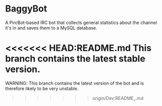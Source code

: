 BaggyBot
========

A PircBot-based IRC bot that collects general statistics about the channel it's in and saves them to a MySQL database.

<<<<<<< HEAD:README.md
This branch contains the latest stable version.
=======
WARNING: This branch contains the latest version of the bot and is therefore likely to be very unstable.
>>>>>>> origin/Dev:README_.md
